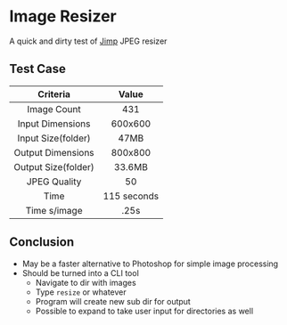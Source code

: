 # Image Resizer

A quick and dirty test of [Jimp]() JPEG resizer

## Test Case

|      Criteria       |    Value    |
| :-----------------: | :---------: |
|     Image Count     |     431     |
|  Input Dimensions   |   600x600   |
| Input Size(folder)  |    47MB     |
|  Output Dimensions  |   800x800   |
| Output Size(folder) |   33.6MB    |
|    JPEG Quality     |     50      |
|        Time         | 115 seconds |
|    Time s/image     |    .25s     |

## Conclusion

- May be a faster alternative to Photoshop for simple image processing
- Should be turned into a CLI tool
  - Navigate to dir with images
  - Type `resize` or whatever
  - Program will create new sub dir for output
  - Possible to expand to take user input for directories as well
